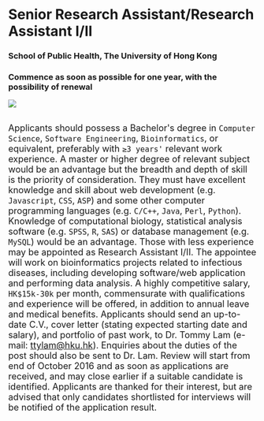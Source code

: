 # Senior Research Assistant/Research Assistant I/II

### School of Public Health, The University of Hong Kong
### Commence as soon as possible for one year, with the possibility of renewal
![](https://img.shields.io/badge/Status-Open-blue.svg?style=flat)
<br><br>

<font size='4'>Applicants should possess a Bachelor's degree in
`Computer Science`, `Software Engineering`, `Bioinformatics`, or
equivalent, preferably with `≥3 years'` relevant work experience. A
master or higher degree of relevant subject would be an advantage but
the breadth and depth of skill is the priority of consideration. They
must have excellent knowledge and skill about web development
(e.g. `Javascript`, `CSS`, `ASP`) and some other computer programming
languages (e.g. `C/C++`, `Java`, `Perl`, `Python`). Knowledge of
computational biology, statistical analysis software (e.g. `SPSS`,
`R`, `SAS`) or database management (e.g. `MySQL`) would be an
advantage. Those with less experience may be appointed as Research
Assistant I/II. The appointee will work on bioinformatics projects
related to infectious diseases, including developing software/web
application and performing data analysis. A highly competitive salary,
`HK$15k-30k` per month, commensurate with qualifications and
experience will be offered, in addition to annual leave and medical
benefits. Applicants should send an up-to-date C.V., cover letter
(stating expected starting date and salary), and portfolio of past
work, to Dr. Tommy Lam (e-mail: <ttylam@hku.hk>). Enquiries about the
duties of the post should also be sent to Dr. Lam. Review will start
from end of October 2016 and as soon as applications are received, and
may close earlier if a suitable candidate is identified. Applicants
are thanked for their interest, but are advised that only candidates
shortlisted for interviews will be notified of the application
result.</font>
